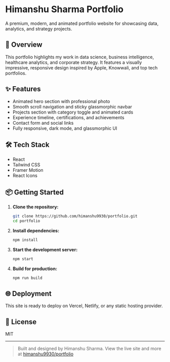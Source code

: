 # Himanshu Sharma Portfolio

A premium, modern, and animated portfolio website for showcasing data, analytics, and strategy projects.

## 🚀 Overview
This portfolio highlights my work in data science, business intelligence, healthcare analytics, and corporate strategy. It features a visually impressive, responsive design inspired by Apple, Knowwali, and top tech portfolios.

## ✨ Features
- Animated hero section with professional photo
- Smooth scroll navigation and sticky glassmorphic navbar
- Projects section with category toggle and animated cards
- Experience timeline, certifications, and achievements
- Contact form and social links
- Fully responsive, dark mode, and glassmorphic UI

## 🛠️ Tech Stack
- React
- Tailwind CSS
- Framer Motion
- React Icons

## 📦 Getting Started
1. **Clone the repository:**
   ```bash
   git clone https://github.com/himanshu9930/portfolio.git
   cd portfolio
   ```
2. **Install dependencies:**
   ```bash
   npm install
   ```
3. **Start the development server:**
   ```bash
   npm start
   ```
4. **Build for production:**
   ```bash
   npm run build
   ```

## 🌐 Deployment
This site is ready to deploy on Vercel, Netlify, or any static hosting provider.

## 📄 License
MIT

---

> Built and designed by Himanshu Sharma. View the live site and more at [himanshu9930/portfolio](https://github.com/himanshu9930/portfolio.git) 